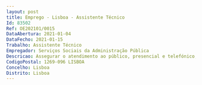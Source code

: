 ```yaml
--- 
layout: post
title: Emprego - Lisboa - Assistente Técnico
Id: 83502
Ref: OE202101/0015
DataAbertura: 2021-01-04
DataFecho: 2021-01-15
Trabalho: Assistente Técnico
Empregador: Serviços Sociais da Administração Pública
Descricao: Assegurar o atendimento ao público, presencial e telefónico, prestando o apoio e esclarecimento às questões colocadas Rececionar e encaminhar para as respetivas áreas inscrições de beneficiários e candidaturas às atividades promovidas pelos SSAP Efetuar o tratamento estatístico dos dados do atendimento.Responder de forma célere e adequada às questões colocadas através das caixas de correio eletrónico das Relações Públicas e do  Fale Connosco  (Portal).
CodigoPostal: 1269-096 LISBOA
Concelho: Lisboa
Distrito: Lisboa
--- 
```

